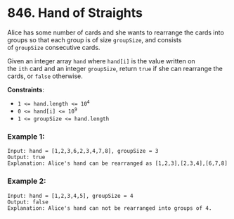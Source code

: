 # 846. Hand of Straights

Alice has some number of cards and she wants to rearrange the cards into groups so that each group is of size `groupSize`, and consists of `groupSize` consecutive cards.

Given an integer array `hand` where `hand[i]` is the value written on the `ith` card and an integer `groupSize`, return `true` if she can rearrange the cards, or `false` otherwise.

**Constraints**:
- <code>1 <= hand.length <= 10<sup>4</sup></code>
- <code>0 <= hand[i] <= 10<sup>9</sup></code>
- `1 <= groupSize <= hand.length`

### Example 1:
```
Input: hand = [1,2,3,6,2,3,4,7,8], groupSize = 3
Output: true
Explanation: Alice's hand can be rearranged as [1,2,3],[2,3,4],[6,7,8]
```

### Example 2:
```
Input: hand = [1,2,3,4,5], groupSize = 4
Output: false
Explanation: Alice's hand can not be rearranged into groups of 4.
```
